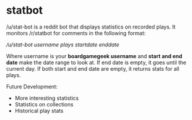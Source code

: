 # statbot

/u/stat-bot is a reddit bot that displays statistics on recorded plays.  It monitors /r/statbot for comments in the following format:

*/u/stat-bot username plays startdate enddate*

Where username is your **boardgamegeek username** and **start and end date** make the date range to look at.  If end date is empty, it goes until the current day.  If both start and end date are empty, it returns stats for all plays.




Future Development:
- More interesting statistics
- Statistics on collections
- Historical play stats
